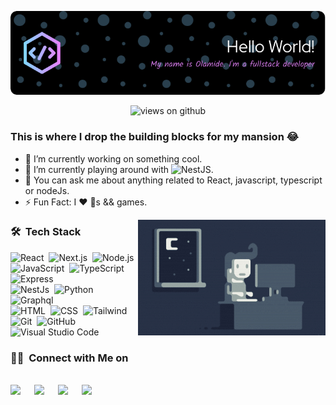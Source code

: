 ![Header](./assets/OlamideSimon.png)
<br />

<p align="center">
    <img src="https://komarev.com/ghpvc/?username=OlamideSimon&label=Views&color=brightgreen&style=flat-square" alt="views on github" />
</p>

### **This is where I drop the building blocks for my mansion 😂**
- 🔭 I’m currently working on something cool.
- 🌱 I’m currently playing around with ![NestJS](https://img.shields.io/badge/nestjs-%23E0234E.svg?style=flat-square&logo=nestjs&logoColor=white).
- 💬 You can ask me about anything related to React, javascript, typescript or nodeJs.
- ⚡️ Fun Fact: I ❤️ 🐺s && games.

<img alt="Night Coding" src="https://raw.githubusercontent.com/AVS1508/AVS1508/master/assets/Night-Coding.gif" align="right"/>

### 🛠 &nbsp;Tech Stack

![React](https://img.shields.io/badge/-React-05122A?style=flat&logo=react)&nbsp;
![Next.js](https://img.shields.io/badge/-Next.js-05122A?style=flat&logo=next.js)&nbsp;
![Node.js](https://img.shields.io/badge/-Node.js-05122A?style=flat&logo=node.js)\
![JavaScript](https://img.shields.io/badge/-JavaScript-05122A?style=flat&logo=javascript)&nbsp;
![TypeScript](https://img.shields.io/badge/-Typescript-05122A?style=flat&logo=typescript)&nbsp;
![Express](https://img.shields.io/badge/-Express-05122A?style=flat&logo=express)\
![NestJs](https://img.shields.io/badge/-NestJs-05122A?style=flat&logo=nestjs&logoColor=e0234e)&nbsp;
![Python](https://img.shields.io/badge/-Python-05122A?style=flat&logo=python)&nbsp;
![Graphql](https://img.shields.io/badge/-Graphql-05122A?style=flat&logo=graphql&logoColor=e535ab)\
![HTML](https://img.shields.io/badge/-HTML-05122A?style=flat&logo=HTML5)&nbsp;
![CSS](https://img.shields.io/badge/-CSS-05122A?style=flat&logo=CSS3&logoColor=1572B6)&nbsp;
![Tailwind](https://img.shields.io/badge/-Tailwind-05122A?style=flat&logo=tailwindcss&logoColor=38bdf8)\
![Git](https://img.shields.io/badge/-Git-05122A?style=flat&logo=git)&nbsp;
![GitHub](https://img.shields.io/badge/-GitHub-05122A?style=flat&logo=github)&nbsp;
![Visual Studio Code](https://img.shields.io/badge/-Visual%20Studio%20Code-05122A?style=flat&logo=visual-studio-code&logoColor=007ACC)

### 🤝🏻 &nbsp;Connect with Me on
<br />
<a target="_blank" href="https://www.linkedin.com/in/simon-adepetoye-13265b228"><img src="https://img.shields.io/badge/-LinkedIn-0077B5?style=for-the-badge&logo=Linkedin&logoColor=white"></img></a>
&emsp;
<a target="_blank" href="mailto:simonadepetoye@gmail.com"
><img src="https://img.shields.io/badge/-Gmail-D14836?style=for-the-badge&logo=Gmail&logoColor=white"></img></a>
&emsp;
<a target="_blank" href="https://www.twitter.com/OlamideDev"><img src="https://img.shields.io/badge/-Twitter-1DA1F2?style=for-the-badge&logo=Twitter&logoColor=white"></img></a>
&emsp;
<a target="_blank" href="https://medium.com/@ahmedbilal575"><img src="https://img.shields.io/badge/Medium-12100E?style=for-the-badge&logo=medium&logoColor=white"></img></a>

<!-- <p style="padding-left: 10px;">
    <a href='https://www.linkedin.com/in/simon-adepetoye-13265b228' style="margin: 5px;">
        <img src="https://skillicons.dev/icons?i=linkedin" width='40' />
    </a>
    <a href='https://www.twitter.com/OlamideDev' style="margin: 5px;">
        <img src='https://skillicons.dev/icons?i=twitter' width="40" />
    </a>
</p> -->